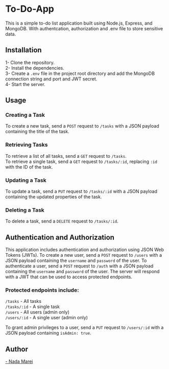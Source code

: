 # To-Do-App
This is a simple to-do list application built using Node.js, Express, and MongoDB. With authentcation, authorization and .env file to store sensitive data.

## Installation
1- Clone the repository.<br>
2- Install the dependencies.<br>
3- Create a `.env` file in the project root directory and add the MongoDB connection string and port and JWT secret.<br>
4- Start the server.<br>


## Usage
### Creating a Task

To create a new task, send a `POST` request to `/tasks` with a JSON payload containing the title of the task.<br>

### Retrieving Tasks

To retrieve a list of all tasks, send a `GET` request to `/tasks`.<br>
To retrieve a single task, send a `GET` request to `/tasks/:id`, replacing `:id` with the ID of the task.

### Updating a Task

To update a task, send a `PUT` request to `/tasks/:id` with a JSON payload containing the updated properties of the task.<br>

### Deleting a Task

To delete a task, send a `DELETE` request to `/tasks/:id`.<br>


## Authentication and Authorization

This application includes authentication and authorization using JSON Web Tokens (JWTs).
To create a new user, send a `POST` request to `/users` with a JSON payload containing the `username` and `password` of the user.
To authenticate a user, send a `POST` request to `/auth` with a JSON payload containing the `username` and `password` of the user.
The server will respond with a JWT that can be used to access protected endpoints.

### Protected endpoints include:

`/tasks`     - All tasks <br>
`/tasks/:id` - A single task <br>
`/users`     - All users (admin only) <br>
`/users/:id` - A single user (admin only) <br>

To grant admin privileges to a user, send a `PUT` request to `/users/:id` with a JSON payload containing `isAdmin: true`.

## Author
<a href="https://github.com/NadaMarei">- Nada Marei</a> 

